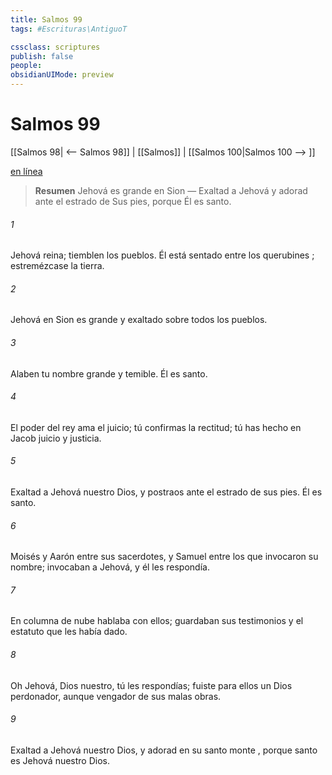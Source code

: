 ```yaml
---
title: Salmos 99
tags: #Escrituras\AntiguoT

cssclass: scriptures
publish: false
people:
obsidianUIMode: preview
---
```


# Salmos 99
[[Salmos 98| <-- Salmos 98]] | [[Salmos]] | [[Salmos 100|Salmos 100 --> ]]

[en línea](https://churchofjesuschrist.org/study/scriptures/ot/ps/99?lang=spa)

> __Resumen__
Jehová es grande en Sion — Exaltad a Jehová y adorad ante el estrado de Sus pies, porque Él es santo.

###### 1 
Jehová reina; tiemblen los pueblos.
Él está sentado entre los 
querubines
; estremézcase la tierra.

###### 2 
Jehová en Sion es grande
y exaltado sobre todos los pueblos.

###### 3 
Alaben tu 
nombre
 grande y temible.
Él es santo.

###### 4 
El poder del rey ama el juicio;
tú confirmas la rectitud;
tú has hecho en Jacob juicio y justicia.

###### 5 
Exaltad a Jehová nuestro Dios,
y postraos ante el estrado de sus pies.
Él es santo.

###### 6 
Moisés y Aarón entre sus sacerdotes,
y Samuel entre los que invocaron su nombre;
invocaban a Jehová, y él les respondía.

###### 7 
En 
columna de nube
 hablaba con ellos;
guardaban sus testimonios y el estatuto que les había dado.

###### 8 
Oh Jehová, Dios nuestro, tú les respondías;
fuiste para ellos un Dios perdonador,
aunque vengador de sus malas obras.

###### 9 
Exaltad a Jehová nuestro Dios,
y adorad en su 
santo monte
,
porque santo es Jehová nuestro Dios.

